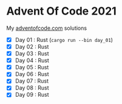 # Advent Of Code 2021

My [adventofcode.com](https://adventofcode.com/2021) solutions

- [x] Day 01 : Rust (`cargo run --bin day_01`)
- [x] Day 02 : Rust
- [x] Day 03 : Rust
- [x] Day 04 : Rust
- [x] Day 05 : Rust
- [x] Day 06 : Rust
- [x] Day 07 : Rust
- [x] Day 08 : Rust
- [x] Day 09 : Rust
